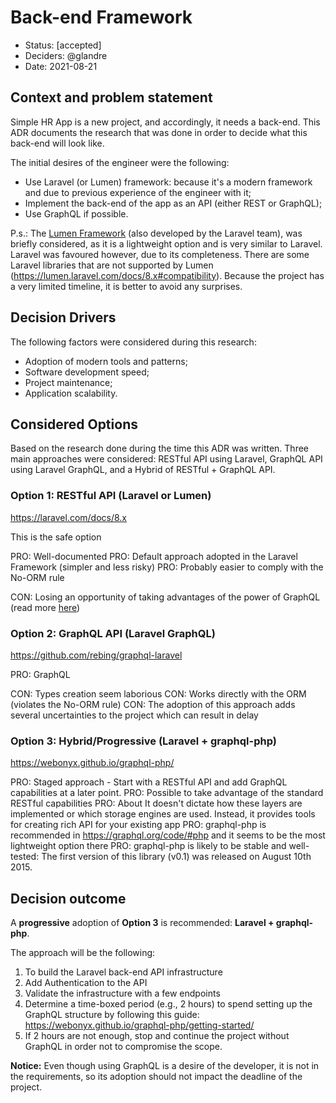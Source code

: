 # Back-end Framework

- Status: [accepted]
- Deciders: @glandre
- Date: 2021-08-21

## Context and problem statement

Simple HR App is a new project, and accordingly, it needs a back-end. This ADR documents the research that was done in order to decide what this back-end will look like.

The initial desires of the engineer were the following:

- Use Laravel (or Lumen) framework: because it's a modern framework and due to previous experience of the engineer with it;
- Implement the back-end of the app as an API (either REST or GraphQL);
- Use GraphQL if possible.

P.s.: The [Lumen Framework](https://lumen.laravel.com/docs/8.x) (also developed by the Laravel team), was briefly considered, as it is a lightweight option and is very similar to Laravel.
Laravel was favoured however, due to its completeness. There are some Laravel libraries that are not supported by Lumen (https://lumen.laravel.com/docs/8.x#compatibility).
Because the project has a very limited timeline, it is better to avoid any surprises.

## Decision Drivers

The following factors were considered during this research:

- Adoption of modern tools and patterns;
- Software development speed;
- Project maintenance;
- Application scalability.

## Considered Options

Based on the research done during the time this ADR was written. Three main approaches were considered: RESTful API using Laravel, GraphQL API using Laravel GraphQL, and a Hybrid of RESTful + GraphQL API.

### Option 1: RESTful API (Laravel or Lumen)

https://laravel.com/docs/8.x

This is the safe option

PRO: Well-documented
PRO: Default approach adopted in the Laravel Framework (simpler and less risky)
PRO: Probably easier to comply with the No-ORM rule

CON: Losing an opportunity of taking advantages of the power of GraphQL (read more [here](https://www.altexsoft.com/blog/engineering/graphql-core-features-architecture-pros-and-cons/#:~:text=part%20of%20it.-,GraphQL%20advantages%20and%20disadvantages%20compared%20to%20REST,-As%20they%20are))

### Option 2: GraphQL API (Laravel GraphQL)

https://github.com/rebing/graphql-laravel

PRO: GraphQL

CON: Types creation seem laborious
CON: Works directly with the ORM (violates the No-ORM rule)
CON: The adoption of this approach adds several uncertainties to the project which can result in delay

### Option 3: Hybrid/Progressive (Laravel + graphql-php)

https://webonyx.github.io/graphql-php/

PRO: Staged approach - Start with a RESTful API and add GraphQL capabilities at a later point.
PRO: Possible to take advantage of the standard RESTful capabilities
PRO: About It doesn't dictate how these layers are implemented or which storage engines are used. Instead, it provides tools for creating rich API for your existing app
PRO: graphql-php is recommended in https://graphql.org/code/#php and it seems to be the most lightweight option there
PRO: graphql-php is likely to be stable and well-tested: The first version of this library (v0.1) was released on August 10th 2015.

## Decision outcome

A **progressive** adoption of **Option 3** is recommended: **Laravel + graphql-php**.

The approach will be the following:

1. To build the Laravel back-end API infrastructure
2. Add Authentication to the API
3. Validate the infrastructure with a few endpoints
4. Determine a time-boxed period (e.g., 2 hours) to spend setting up the GraphQL structure by following this guide: https://webonyx.github.io/graphql-php/getting-started/
5. If 2 hours are not enough, stop and continue the project without GraphQL in order not to compromise the scope.

**Notice:** Even though using GraphQL is a desire of the developer, it is not in the requirements, so its adoption should not impact the deadline of the project.
